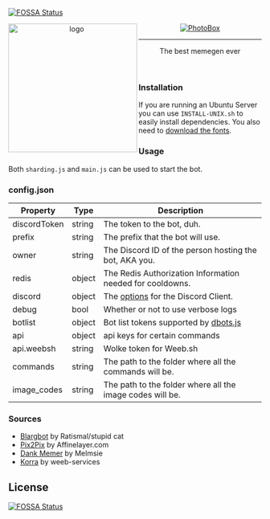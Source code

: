 [![FOSSA Status](https://app.fossa.io/api/projects/git%2Bgithub.com%2FSnazzah%2FPhotoBox.svg?type=shield)](https://app.fossa.io/projects/git%2Bgithub.com%2FSnazzah%2FPhotoBox?ref=badge_shield)

<div align="center">
  <img src="https://i-need.discord.cards/bb03c2.png" alt="logo" align="left" width=256>
  <a href="https://discordbots.org/bot/284134563381248000" >
    <img src="https://discordbots.org/api/widget/284134563381248000.svg" alt="PhotoBox" />
  </a>
  <hr>
  <p>The best memegen ever</p>
</div>
<br>

### Installation
If you are running an Ubuntu Server you can use `INSTALL-UNIX.sh` to easily install dependencies.
You also need to [download the fonts](https://github.com/Snazzah/PhotoBox/blob/master/assets/fonts/WhereAreTheFonts.md).

### Usage
Both `sharding.js` and `main.js` can be used to start the bot.  

### config.json
| Property | Type | Description |
| -------- | ---- | ----------- |
| discordToken | string | The token to the bot, duh. |
| prefix | string | The prefix that the bot will use. |
| owner | string | The Discord ID of the person hosting the bot, AKA you. |
| redis | object | The Redis Authorization Information needed for cooldowns. |
| discord | object | The [options](https://discord.js.org/#/docs/main/stable/typedef/ClientOptions) for the Discord Client. |
| debug | bool | Whether or not to use verbose logs |
| botlist | object | Bot list tokens supported by [dbots.js](https://github.com/Snazzah/dbots.js) |
| api | object | api keys for certain commands |
| api.weebsh | string | Wolke token for Weeb.sh |
| commands | string | The path to the folder where all the commands will be. |
| image_codes | string | The path to the folder where all the image codes will be. |

### Sources
- [Blargbot](https://github.com/Ratismal/blargbot) by Ratismal/stupid cat
- [Pix2Pix](https://affinelayer.com/pixsrv/) by Affinelayer.com
- [Dank Memer](https://github.com/Dank-Memer) by Melmsie
- [Korra](https://github.com/weeb-services/korra) by weeb-services

## License
[![FOSSA Status](https://app.fossa.io/api/projects/git%2Bgithub.com%2FSnazzah%2FPhotoBox.svg?type=large)](https://app.fossa.io/projects/git%2Bgithub.com%2FSnazzah%2FPhotoBox?ref=badge_large)